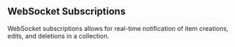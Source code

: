 ## WebSocket Subscriptions

WebSocket subscriptions allows for real-time notification of item creations, edits, and deletions in a collection. 

<Card
  title="REST"
  h="2"
  text="Learn how to subscribe to changes using WebSockets."
  url="/guides/websockets/subscriptions/rest" />